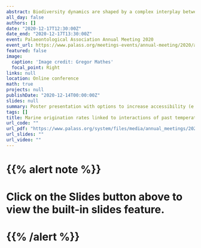 ```yaml
---
abstract: Biodiversity dynamics are shaped by a complex interplay between current conditions and historic legacy. While a simple relationship is often used to link evolution with temperature, short-term climate change likely interacts with previous temperature trends when influencing the pace of origination. Such palaeoclimate interactions have been demonstrated for extinction risk, but the effect on evolutionary dynamics is untested. Here we show that origination probability in marine fossil groups is largely affected by palaeoclimate interactions. Short-term cooling adding to a long-term cooling trend increases the origination probability by 23.7%. This large effect is consistent through time and all studied groups. Our results demonstrate that biodiversity is controlled by a complex array of ecological and evolutionary factors, with mutual interactions. The mechanisms of the detected effect might be manifold but are likely connected to eustatic sea level drop caused by cumulative global cooling. Accounting for complex interactions using a dynamic modelling approach improves existing models and enables a better mechanistic discernment of processes that control biodiversity.
all_day: false
authors: []
date: "2020-12-17T12:30:00Z"
date_end: "2020-12-17T13:30:00Z"
event: Palaeontological Association Annual Meeting 2020
event_url: https://www.palass.org/meetings-events/annual-meeting/2020/annual-meeting-2020-virtual-meeting-overview
featured: false
image:
  caption: 'Image credit: Gregor Mathes'
  focal_point: Right
links: null
location: Online conference
math: true
projects: null
publishDate: "2020-12-14T00:00:00Z"
slides: null
summary: Poster presentation with options to increase accessibility (e.g., links to text description, using the *better poster* template.
tags: []
title: Marine origination rates linked to interactions of past temperature trends with short-term climate change.
url_code: ""
url_pdf: "https://www.palass.org/system/files/media/annual_meetings/2020/posters/poster_2020_964.pdf"
url_slides: ""
url_video: ""
---
```


# {{% alert note %}}
# Click on the **Slides** button above to view the built-in slides feature.
# {{% /alert %}}

